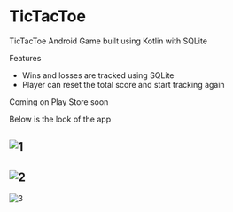 # TicTacToe
TicTacToe Android Game built using Kotlin with SQLite

Features
- Wins and losses are tracked using SQLite
- Player can reset the total score and start tracking again

Coming on Play Store soon


Below is the look of the app

![1](https://github.com/pandyama/TicTacToe/blob/master/Capture.PNG)
---

![2](https://github.com/pandyama/TicTacToe/blob/master/Capture2.PNG)
---

![3](https://github.com/pandyama/TicTacToe/blob/master/Capture3.PNG)
